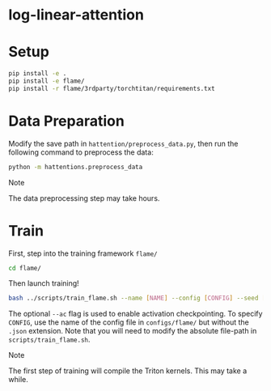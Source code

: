 # log-linear-attention

# Setup

```bash
pip install -e .
pip install -e flame/
pip install -r flame/3rdparty/torchtitan/requirements.txt
```

# Data Preparation
Modify the save path in `hattention/preprocess_data.py`, then run the following command to preprocess the data:
```bash
python -m hattentions.preprocess_data
```

> [!NOTE]
> The data preprocessing step may take hours.

# Train

First, step into the training framework `flame/`
```bash
cd flame/
```

Then launch training!
```bash
bash ../scripts/train_flame.sh --name [NAME] --config [CONFIG] --seed [--ac]
```
The optional `--ac` flag is used to enable activation checkpointing. To specify `CONFIG`, use the name of the config file in `configs/flame/` but without the `.json` extension. Note that you will need to modify the absolute file-path in `scripts/train_flame.sh`.

> [!NOTE]
> The first step of training will compile the Triton kernels. This may take a while.
